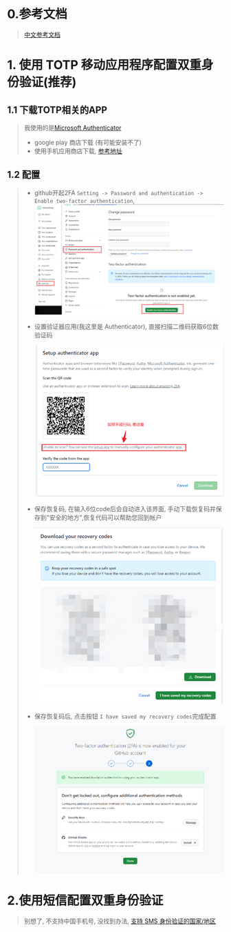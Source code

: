 # 0.参考文档

> [中文参考文档](https://docs.github.com/zh/authentication/securing-your-account-with-two-factor-authentication-2fa/configuring-two-factor-authentication)

# 1. 使用 TOTP 移动应用程序配置双重身份验证(推荐)

## 1.1 下载TOTP相关的APP

> 我使用的是[Microsoft Authenticator](https://support.microsoft.com/zh-cn/account-billing/%E4%B8%8B%E8%BD%BD%E5%B9%B6%E5%AE%89%E8%A3%85microsoft-authenticator%E5%BA%94%E7%94%A8-351498fc-850a-45da-b7b6-27e523b8702a)
>
> - google play 商店下载 (有可能安装不了)
> - 使用手机应用商店下载, [参考地址](https://www.microsoft.com/zh-cn/security/mobile-authenticator-app?rtc=1)

## 1.2 配置

> - github开起2FA `Setting -> Password and authentication -> Enable two-factor authentication`,
>   ![1692754659655](image/3.enable2FA/1692754659655.png)
> - 设置验证器应用(我这里是 Authenticator), 直接扫描二维码获取6位数验证码
>
>   ![1692755197521](image/3.enable2FA/1692755197521.png)
> - 保存恢复码,  在输入6位code后会自动进入该界面, 手动下载恢复码并保存到"安全的地方",恢复代码可以帮助您回到帐户
>
>   ![1692755438328](image/3.enable2FA/1692755438328.png)
> - 保存恢复码后, 点击按钮 `I have saved my recovery codes`完成配置
>
>   ![1692755732858](image/3.enable2FA/1692755732858.png)

# 2.使用短信配置双重身份验证

> 别想了, 不支持中国手机号, 没找到办法, [支持 SMS 身份验证的国家/地区](https://docs.github.com/zh/authentication/securing-your-account-with-two-factor-authentication-2fa/countries-where-sms-authentication-is-supported)
